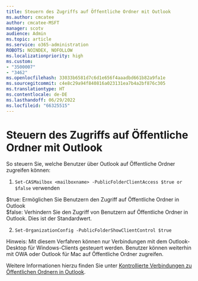 ```yaml
---
title: Steuern des Zugriffs auf Öffentliche Ordner mit Outlook
ms.author: cmcatee
author: cmcatee-MSFT
manager: scotv
audience: Admin
ms.topic: article
ms.service: o365-administration
ROBOTS: NOINDEX, NOFOLLOW
ms.localizationpriority: high
ms.custom:
- "3500007"
- "3462"
ms.openlocfilehash: 33033b6581d7c6d1e656f4aaadbd661b82a9fa1e
ms.sourcegitcommit: c4e8c29a94f840816a023131ea7b4a2bf876c305
ms.translationtype: HT
ms.contentlocale: de-DE
ms.lasthandoff: 06/29/2022
ms.locfileid: "66325515"
---
```

# <a name="control-access-to-public-folders-using-outlook"></a>Steuern des Zugriffs auf Öffentliche Ordner mit Outlook

So steuern Sie, welche Benutzer über Outlook auf Öffentliche Ordner zugreifen können:

1. `Set-CASMailbox <mailboxname> -PublicFolderClientAccess $true or $false` verwenden

$true: Ermöglichen Sie Benutzern den Zugriff auf Öffentliche Ordner in Outlook  
$false: Verhindern Sie den Zugriff von Benutzern auf Öffentliche Ordner in Outlook. Dies ist der Standardwert.  

2. `Set-OrganizationConfig -PublicFolderShowClientControl $true`

Hinweis: Mit diesem Verfahren können nur Verbindungen mit dem Outlook-Desktop für Windows-Clients gesteuert werden. Benutzer können weiterhin mit OWA oder Outlook für Mac auf Öffentliche Ordner zugreifen.

Weitere Informationen hierzu finden Sie unter [Kontrollierte Verbindungen zu Öffentlichen Ordnern in Outlook](https://aka.ms/controlpf).
